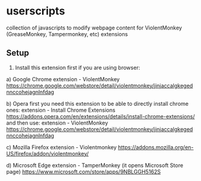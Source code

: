 # userscripts
collection of javascripts to modify webpage content for ViolentMonkey (GreaseMonkey, Tampermonkey, etc) extensions

Setup
-----------------------------------------
1. Install this extension first if you are using browser:

a) Google Chrome
extension - ViolentMonkey
https://chrome.google.com/webstore/detail/violentmonkey/jinjaccalgkegednnccohejagnlnfdag

b) Opera
first you need this extension to be able to directly install chrome ones:
extension - Install Chrome Extensions
https://addons.opera.com/en/extensions/details/install-chrome-extensions/
and then use:
extension - ViolentMonkey
https://chrome.google.com/webstore/detail/violentmonkey/jinjaccalgkegednnccohejagnlnfdag

c) Mozilla Firefox
extension - Violentmonkey
https://addons.mozilla.org/en-US/firefox/addon/violentmonkey/

d) Microsoft Edge
extension - TamperMonkey (it opens Microsoft Store page)
https://www.microsoft.com/store/apps/9NBLGGH5162S
